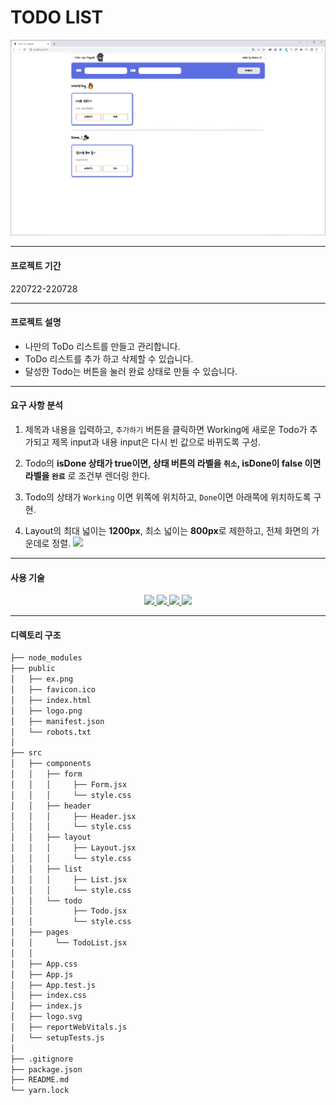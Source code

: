 # TODO LIST

![화면 예시](./public/ex.png)

---

#### 프로젝트 기간
220722-220728

---

#### 프로젝트 설명
- 나만의 ToDo 리스트를 만들고 관리합니다.
- ToDo 리스트를 추가 하고 삭제할 수 있습니다.
- 달성한 Todo는 버튼을 눌러 완료 상태로 만들 수 있습니다.

---

#### 요구 사항 분석
1. 제목과 내용을 입력하고, `추가하기` 버튼을 클릭하면 Working에 새로운 Todo가 추가되고 제목 input과 내용 input은 다시 빈 값으로 바뀌도록 구성.

2. Todo의 **isDone 상태가 true이면, 상태 버튼의 라벨을 `취소`, isDone이 false 이면 라벨을 `완료`** 로 조건부 렌더링 한다. 

3. Todo의 상태가 `Working` 이면 위쪽에 위치하고, `Done`이면 아래쪽에 위치하도록 구현.
        
4. Layout의 최대 넓이는 **1200px**, 최소 넓이는 **800px**로 제한하고, 전체 화면의 가운데로 정렬.
![](https://velog.velcdn.com/images/hahbr88/post/d201b50e-122e-4fdc-ac58-c17444b9ea35/image.png)

---

#### 사용 기술

<div align=center>
<a href="https://developer.mozilla.org/ko/docs/Web/HTML">
  <img src="https://img.shields.io/badge/html5-E34F26?style=for-the-badge&logo=html5&logoColor=white">
</a>
<a href="https://developer.mozilla.org/ko/docs/Web/CSS">
  <img src="https://img.shields.io/badge/CSS3-1572B6?style=for-the-badge&logo=CSS3&logoColor=white">
</a>
<a href="https://developer.mozilla.org/ko/docs/Learn/JavaScript">
  <img src="https://img.shields.io/badge/javascript-F7DF1E?style=for-the-badge&logo=javascript&logoColor=black">
</a>
<a href="https://ko.reactjs.org/docs/getting-started.html">
  <img src="https://img.shields.io/badge/React-282c34?style=for-the-badge&logo=react&logoColor=61dafb">
</a>
<br>
</div>

---

#### 디렉토리 구조
```bash
├── node_modules
├── public
│   ├── ex.png
│   ├── favicon.ico
│   ├── index.html
│   ├── logo.png
│   ├── manifest.json
│   └── robots.txt
│
├── src
│   ├── components
│   │   ├── form
│   │   │     ├── Form.jsx
│   │   │     └── style.css
│   │   ├── header
│   │   │     ├── Header.jsx
│   │   │     └── style.css
│   │   ├── layout
│   │   │     ├── Layout.jsx
│   │   │     └── style.css
│   │   ├── list
│   │   │     ├── List.jsx
│   │   │     └── style.css
│   │   └── todo
│   │         ├── Todo.jsx
│   │         └── style.css
│   ├── pages
│   │     └── TodoList.jsx
│   │
│   ├── App.css
│   ├── App.js
│   ├── App.test.js
│   ├── index.css
│   ├── index.js
│   ├── logo.svg
│   ├── reportWebVitals.js
│   └── setupTests.js
│ 
├── .gitignore
├── package.json
├── README.md
└── yarn.lock
``` 

